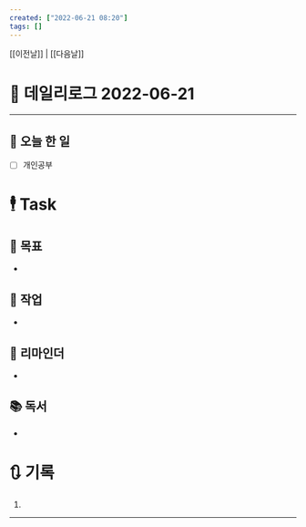 ```yaml
---
created: ["2022-06-21 08:20"]
tags: []
---
```


[[이전날]] | [[다음날]]

# 📅 데일리로그  2022-06-21
---
## 🔷 오늘 한 일
- [ ] 개인공부


# 🕴 Task
## 🎯 목표
-
 
## 🚀 작업
-
 
## 📕 리마인더
-
 
## 📚 독서
-
 

# 🔃 기록
1. 
---

